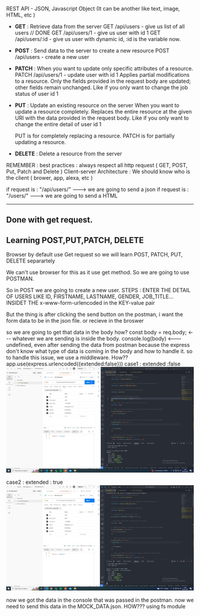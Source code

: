 REST API - JSON, Javascript Object (It can be another like text, image, HTML, etc )

- **GET** : Retrieve data from the server
  GET /api/users - give us list of all users // DONE
  GET /api/users/1 - give us user with id 1
  GET /api/users/:id - give us user with dynamic id, :id is the variable now.

- **POST** : Send data to the server to create a new resource
  POST /api/users - create a new user

- **PATCH** :
  When you want to update only specific attributes of a resource.
  PATCH /api/users/1 - update user with id 1
  Applies partial modifications to a resource. Only the fields provided in the request body are updated; other fields remain unchanged.
  Like if you only want to change the job status of user id 1

- **PUT** : Update an existing resource on the server
  When you want to update a resource completely.
  Replaces the entire resource at the given URI with the data provided in the request body.
  Like if you only want to change the entire detail of user id 1

  PUT is for completely replacing a resource.
  PATCH is for partially updating a resource.

- **DELETE** : Delete a resource from the server

REMEMBER :
best practices : always respect all http request ( GET, POST, Put, Patch and Delete )
Client-server Architecture : We should know who is the client ( brower, app, alexa, etc )

if request is : "/api/users/" ---> we are going to send a json
if request is : "/users/" ---> we are going to send a HTML

---

## Done with get request.

## Learning POST,PUT,PATCH, DELETE

Browser by default use Get request so we will learn POST, PATCH, PUT, DELETE separartely

We can't use browser for this as it use get method.
So we are going to use POSTMAN.

So in POST we are going to create a new user.
STEPS : ENTER THE DETAIL OF USERS LIKE ID, FIRSTNAME, LASTNAME, GENDER, JOB_TITLE... INSIDET THE x-www-form-urlencoded in the KEY-value pair

But the thing is after clicking the send button on the postman, i want the form data to be in the json file. or recieve in the broswer

so we are going to get that data in the body how?
const body = req.body; <--- whatever we are sending is inside the body.
console.log(body) <--- undefined, even after sending the data from postman
because the express don't know what type of data is coming in the body and how to handle it.
so to handle this issue, we use a middleware. How??
app.use(express.urlencoded({extended:false}))
case1 : extended :false
![when the extended:false](image.png)

case2 : extended : true
![when the extended:true](image-1.png)

now we got the data in the console that was passed in the postman.
now we need to send this data in the MOCK_DATA.json. HOW???
using fs module

<!-- hu aaeuuu kehuuuuu keva mangato hato ke -->
